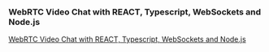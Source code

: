 ### WebRTC Video Chat with REACT, Typescript, WebSockets and Node.js

[WebRTC Video Chat with REACT, Typescript, WebSockets and Node.js](https://www.youtube.com/playlist?list=PLivfVBKXLkx_1VKrqHv4K6sKIoWTEVlJ9)
